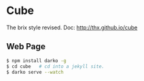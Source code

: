 # Cube

The brix style revised. Doc: <http://thx.github.io/cube>


## Web Page

```bash
$ npm install darko -g
$ cd cube   # cd into a jekyll site.
$ darko serve --watch
```
